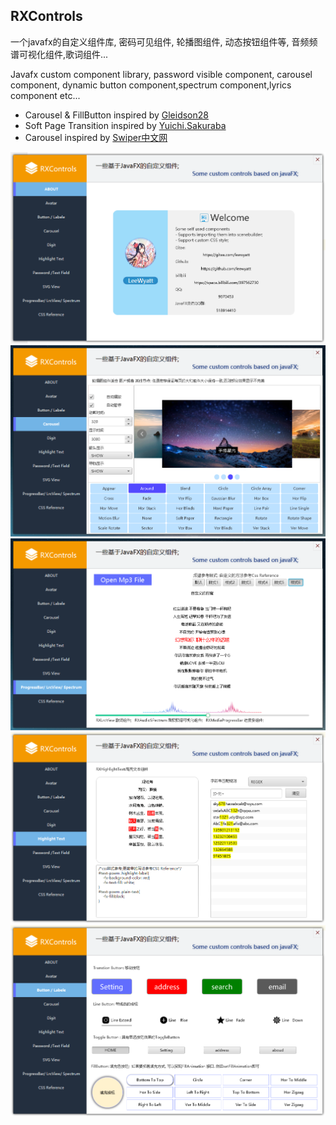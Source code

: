 ## RXControls 

一个javafx的自定义组件库, 密码可见组件, 轮播图组件, 动态按钮组件等, 音频频谱可视化组件,歌词组件... <br />

 Javafx custom component library, password visible component, carousel component, dynamic button component,spectrum component,lyrics component etc...  <br />

- Carousel & FillButton inspired by [Gleidson28](https://github.com/Gleidson28)
- Soft Page Transition inspired by [Yuichi.Sakuraba](https://gist.github.com/skrb/1c62b77ef7ddb3c7adf4)
- Carousel inspired by [Swiper中文网](https://www.swiper.com.cn/)

![](src/test/resources/screenshot/img1.png)
![](src/test/resources/screenshot/img2.png)
![](src/test/resources/screenshot/img3.png)
![](src/test/resources/screenshot/img4.png)
![](src/test/resources/screenshot/img5.png)